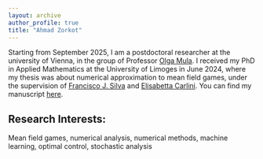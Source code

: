 ```yaml
---
layout: archive
author_profile: true
title: "Ahmad Zorkot"
---
```


Starting from September 2025, I am a postdoctoral researcher at the university of Vienna, in the group of Professor [Olga Mula](https://omula.gitlab.io/). I received my PhD in Applied Mathematics at the University of Limoges in June 2024, where my thesis was about numerical approximation to mean field games, under the supervision of [Francisco J. Silva](https://sites.google.com/site/franciscosilva2909/) and [Elisabetta Carlini](https://www1.mat.uniroma1.it/people/carlini/Personal.html).
You can find my manuscript [here](https://theses.hal.science/tel-04642299v1/file/2024LIMO0026.pdf).


## Research Interests:
Mean field games, numerical analysis, numerical methods, machine learning, optimal control, stochastic analysis
